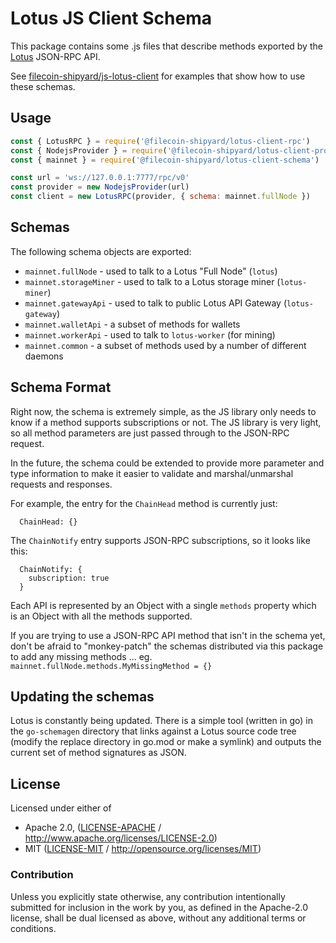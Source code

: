 # Lotus JS Client Schema

This package contains some .js files that describe methods exported by the
[Lotus](https://github.com/filecoin-project/lotus) JSON-RPC API.

See [filecoin-shipyard/js-lotus-client](https://github.com/filecoin-shipyard/js-lotus-client)
for examples that show how to use these schemas.

## Usage

```js
const { LotusRPC } = require('@filecoin-shipyard/lotus-client-rpc')
const { NodejsProvider } = require('@filecoin-shipyard/lotus-client-provider-nodejs')
const { mainnet } = require('@filecoin-shipyard/lotus-client-schema')

const url = 'ws://127.0.0.1:7777/rpc/v0'
const provider = new NodejsProvider(url)
const client = new LotusRPC(provider, { schema: mainnet.fullNode })
```

## Schemas

The following schema objects are exported:

* `mainnet.fullNode` - used to talk to a Lotus "Full Node" (`lotus`)
* `mainnet.storageMiner` - used to talk to a Lotus storage miner (`lotus-miner`)
* `mainnet.gatewayApi` - used to talk to public Lotus API Gateway (`lotus-gateway`)
* `mainnet.walletApi` - a subset of methods for wallets
* `mainnet.workerApi` - used to talk to `lotus-worker` (for mining)
* `mainnet.common` - a subset of methods used by a number of different daemons

## Schema Format

Right now, the schema is extremely simple, as the JS library only needs to know if a method supports subscriptions or not. The JS library is very light, so all method parameters are just passed through to the JSON-RPC request.

In the future, the schema could be extended to provide more parameter and type information to make it easier to validate and marshal/unmarshal requests and responses.

For example, the entry for the `ChainHead` method is currently just:

```
  ChainHead: {}
```

The `ChainNotify` entry supports JSON-RPC subscriptions, so it looks like this:

```
  ChainNotify: {
    subscription: true
  }
```

Each API is represented by an Object with a single `methods` property which
is an Object with all the methods supported.

If you are trying to use a JSON-RPC API method that isn't in the schema yet,
don't be afraid to "monkey-patch" the schemas distributed via this package
to add any missing methods ... eg. `mainnet.fullNode.methods.MyMissingMethod = {}`

## Updating the schemas

Lotus is constantly being updated. There is a simple tool (written in go) in the `go-schemagen` directory that links against a Lotus source code tree (modify the replace directory in go.mod or make a symlink) and outputs the current set of method signatures as JSON.

## License

Licensed under either of

 * Apache 2.0, ([LICENSE-APACHE](LICENSE-APACHE) / http://www.apache.org/licenses/LICENSE-2.0)
 * MIT ([LICENSE-MIT](LICENSE-MIT) / http://opensource.org/licenses/MIT)

### Contribution

Unless you explicitly state otherwise, any contribution intentionally submitted for inclusion in the work by you, as defined in the Apache-2.0 license, shall be dual licensed as above, without any additional terms or conditions.
